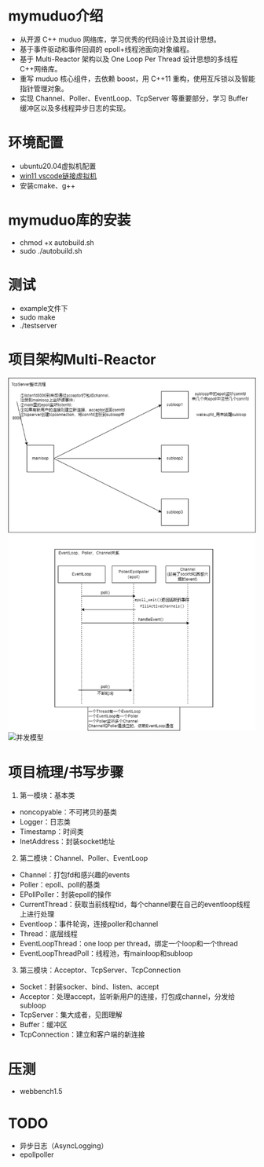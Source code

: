 # mymuduo介绍

- 从开源 C++ muduo 网络库，学习优秀的代码设计及其设计思想。 
- 基于事件驱动和事件回调的 epoll+线程池面向对象编程。 
-  基于 Multi-Reactor 架构以及 One Loop Per Thread 设计思想的多线程 C++网络库。 
- 重写 muduo 核心组件，去依赖 boost，用 C++11 重构，使用互斥锁以及智能指针管理对象。 
- 实现 Channel、Poller、EventLoop、TcpServer 等重要部分，学习 Buffer 缓冲区以及多线程异步日志的实现。 
# 环境配置

- ubuntu20.04虚拟机配置
- [win11 vscode链接虚拟机](https://www.cnblogs.com/hi3254014978/p/12681594.html)
- 安装cmake、g++

# mymuduo库的安装

- chmod +x autobuild.sh
- sudo ./autobuild.sh

# 测试

- example文件下
- sudo make
- ./testserver

# 项目架构Multi-Reactor
![mymuduo框架](https://github.com/princeh23/mymuduo/blob/main/picture/1.png)
![并发模型](https://github.com/linyacool/WebServer/raw/master/datum/model.png)

# 项目梳理/书写步骤
1. 第一模块：基本类
- noncopyable：不可拷贝的基类
- Logger：日志类
- Timestamp：时间类
- InetAddress：封装socket地址
2. 第二模块：Channel、Poller、EventLoop
- Channel：打包fd和感兴趣的events
- Poller：epoll、poll的基类
- EPollPoller：封装epoll的操作
- CurrentThread：获取当前线程tid，每个channel要在自己的eventloop线程上进行处理
- Eventloop：事件轮询，连接poller和channel
- Thread：底层线程
- EventLoopThread：one loop per thread，绑定一个loop和一个thread
- EventLoopThreadPoll：线程池，有mainloop和subloop
3. 第三模块：Acceptor、TcpServer、TcpConnection
- Socket：封装socker、bind、listen、accept
- Acceptor：处理accept，监听新用户的连接，打包成channel，分发给subloop
- TcpServer：集大成者，见图理解
- Buffer：缓冲区
- TcpConnection：建立和客户端的新连接
# 压测

- webbench1.5

# TODO
- 异步日志（AsyncLogging）
- epollpoller









